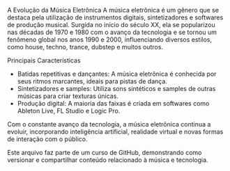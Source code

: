 A Evolução da Música Eletrônica
A música eletrônica é um gênero que se destaca pela utilização de instrumentos digitais, sintetizadores e softwares de produção musical. Surgida no início do século XX, ela se popularizou nas décadas de 1970 e 1980 com o avanço da tecnologia e se tornou um fenômeno global nos anos 1990 e 2000, influenciando diversos estilos, como house, techno, trance, dubstep e muitos outros.

Principais Características
- Batidas repetitivas e dançantes: A música eletrônica é conhecida por seus ritmos marcantes, ideais para pistas de dança.
- Sintetizadores e samples: Utiliza sons sintéticos e samples de outras músicas para criar texturas únicas.
- Produção digital: A maioria das faixas é criada em softwares como Ableton Live, FL Studio e Logic Pro.

Com o constante avanço da tecnologia, a música eletrônica continua a evoluir, incorporando inteligência artificial, realidade virtual e novas formas de interação com o público.

Este arquivo faz parte de um curso de GitHub, demonstrando como versionar e compartilhar conteúdo relacionado à música e tecnologia.
